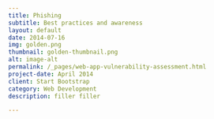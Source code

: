```yaml
---
title: Phishing
subtitle: Best practices and awareness
layout: default
date: 2014-07-16
img: golden.png
thumbnail: golden-thumbnail.png
alt: image-alt
permalink: /_pages/web-app-vulnerability-assessment.html
project-date: April 2014
client: Start Bootstrap
category: Web Development
description: filler filler

---
```

